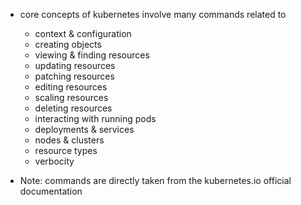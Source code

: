 - core concepts of kubernetes involve many commands related to 
    - context & configuration
    - creating objects
    - viewing & finding resources
    - updating resources
    - patching resources
    - editing resources
    - scaling resources
    - deleting resources
    - interacting with running pods
    - deployments & services
    - nodes & clusters
    - resource types
    - verbocity

- Note: commands are directly taken from the kubernetes.io official documentation
